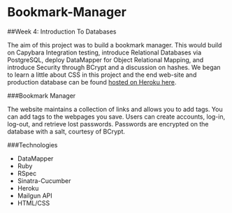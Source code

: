 Bookmark-Manager
================

##Week 4: Introduction To Databases

The aim of this project was to build a bookmark manager.  This would build on Capybara Integration testing, introduce Relational Databases via PostgreSQL, deploy DataMapper for Object Relational Mapping, and introduce Security through BCrypt and a discussion on hashes.  We began to learn a little about CSS in this project and the end web-site and production database can be found [hosted on Heroku here](http://lit-meadow-8615.herokuapp.com/).  

###Bookmark Manager

The website maintains a collection of links and allows you to add tags. You can add tags to the webpages you save.  Users can create accounts, log-in, log-out, and retrieve lost passwords.  Passwords are encrypted on the database with a salt, courtesy of BCrypt.

###Technologies
- DataMapper
- Ruby
- RSpec
- Sinatra-Cucumber
- Heroku
- Mailgun API
- HTML/CSS
